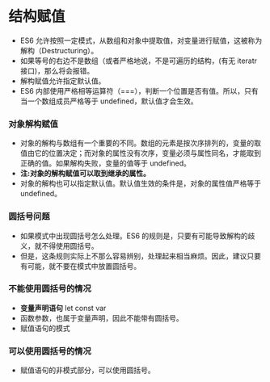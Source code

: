 # 结构赋值

- ES6 允许按照一定模式，从数组和对象中提取值，对变量进行赋值，这被称为解构（Destructuring）。
- 如果等号的右边不是数组（或者严格地说，不是可遍历的结构，(有无 iteratr 接口)，那么将会报错。
- 解构赋值允许指定默认值。
- ES6 内部使用严格相等运算符（===），判断一个位置是否有值。所以，只有当一个数组成员严格等于 undefined，默认值才会生效。

### 对象解构赋值

- 对象的解构与数组有一个重要的不同。数组的元素是按次序排列的，变量的取值由它的位置决定；而对象的属性没有次序，变量必须与属性同名，才能取到正确的值。如果解构失败，变量的值等于 undefined。
- **注:对象的解构赋值可以取到继承的属性。**
- 对象的解构也可以指定默认值。默认值生效的条件是，对象的属性值严格等于 undefined。

### 圆括号问题

- 如果模式中出现圆括号怎么处理。ES6 的规则是，只要有可能导致解构的歧义，就不得使用圆括号。
- 但是，这条规则实际上不那么容易辨别，处理起来相当麻烦。因此，建议只要有可能，就不要在模式中放置圆括号。

### 不能使用圆括号的情况

- **变量声明语句** let const var 
- 函数参数，也属于变量声明，因此不能带有圆括号。
- 赋值语句的模式

### 可以使用圆括号的情况

- 赋值语句的非模式部分，可以使用圆括号。
